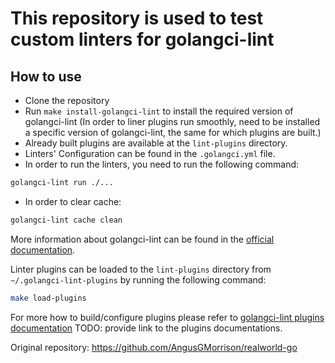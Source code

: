 # This repository is used to test custom linters for golangci-lint

## How to use
- Clone the repository
- Run `make install-golangci-lint` to install the required version of golangci-lint (In order to liner plugins run smoothly, need to be installed a specific version of golangci-lint, the same for which plugins are built.)
- Already built plugins are available at the `lint-plugins` directory.
- Linters' Configuration can be found in the `.golangci.yml` file.
- In order to run the linters, you need to run the following command:
```bash
golangci-lint run ./...
```
- In order to clear cache:
```bash
golangci-lint cache clean
```

More information about golangci-lint can be found in the [official documentation](https://golangci-lint.run/usage/install/#local-installation).

Linter plugins can be loaded to the `lint-plugins` directory from `~/.golangci-lint-plugins` by running the following command:
```bash
make load-plugins
```

For more how to build/configure plugins please refer to [golangci-lint plugins documentation](https://github.com/YAtechnologies/lmd-pkg-yassir)
TODO: provide link to the plugins documentations.

Original repository: https://github.com/AngusGMorrison/realworld-go